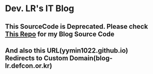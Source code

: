 # Dev. LR's IT Blog

## This SourceCode is Deprecated. Please check <a href="https://github.com/yymin1022/Blog_LR" target="_sub">This Repo</a> for my Blog Source Code
## And also this URL(yymin1022.github.io) Redirects to Custom Domain(blog-lr.defcon.or.kr)
